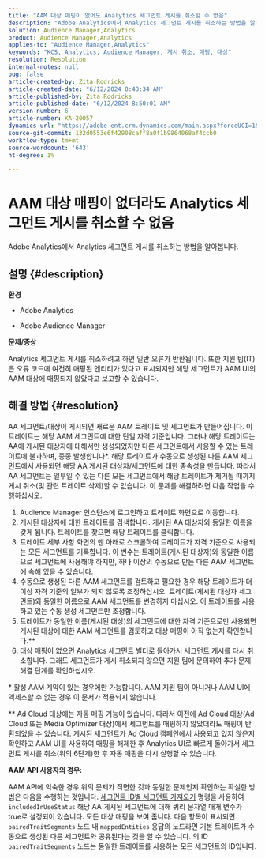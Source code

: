 ```yaml
---
title: "AAM 대상 매핑이 없어도 Analytics 세그먼트 게시를 취소할 수 없음"
description: "Adobe Analytics에서 Analytics 세그먼트 게시를 취소하는 방법을 알아봅니다."
solution: Audience Manager,Analytics
product: Audience Manager,Analytics
applies-to: "Audience Manager,Analytics"
keywords: "KCS, Analytics, Audience Manager, 게시 취소, 매핑, 대상"
resolution: Resolution
internal-notes: null
bug: false
article-created-by: Zita Rodricks
article-created-date: "6/12/2024 8:48:34 AM"
article-published-by: Zita Rodricks
article-published-date: "6/12/2024 8:50:01 AM"
version-number: 6
article-number: KA-20057
dynamics-url: "https://adobe-ent.crm.dynamics.com/main.aspx?forceUCI=1&pagetype=entityrecord&etn=knowledgearticle&id=35c44787-9828-ef11-840b-000d3a372703"
source-git-commit: 132d0553e6f42908caff8a0f1b9864068af4ccb0
workflow-type: tm+mt
source-wordcount: '643'
ht-degree: 1%

---
```


# AAM 대상 매핑이 없더라도 Analytics 세그먼트 게시를 취소할 수 없음


Adobe Analytics에서 Analytics 세그먼트 게시를 취소하는 방법을 알아봅니다.

## 설명 {#description}


<b>환경</b>

- Adobe Analytics

- Adobe Audience Manager

<b>문제/증상</b>

Analytics 세그먼트 게시를 취소하려고 하면 일반 오류가 반환됩니다. 또한 지원 팀(IT)은 오류 코드에 여전히 매핑된 엔티티가 있다고 표시되지만 해당 세그먼트가 AAM UI의 AAM 대상에 매핑되지 않았다고 보고할 수 있습니다.


## 해결 방법 {#resolution}


AA 세그먼트/대상이 게시되면 새로운 AAM 트레이트 및 세그먼트가 만들어집니다. 이 트레이트는 해당 AAM 세그먼트에 대한 단일 자격 기준입니다. 그러나 해당 트레이트는 AA에 게시된 대상자에 대해서만 생성되었지만 다른 세그먼트에서 사용할 수 있는 트레이트에 불과하며, 종종 발생합니다\*. 해당 트레이트가 수동으로 생성된 다른 AAM 세그먼트에서 사용되면 해당 AA 게시된 대상자/세그먼트에 대한 종속성을 만듭니다. 따라서 AA 세그먼트는 일부일 수 있는 다른 모든 세그먼트에서 해당 트레이트가 제거될 때까지 게시 취소(및 관련 트레이트 삭제)할 수 없습니다. 이 문제를 해결하려면 다음 작업을 수행하십시오.

1. Audience Manager 인스턴스에 로그인하고 트레이트 화면으로 이동합니다.
2. 게시된 대상자에 대한 트레이트를 검색합니다. 게시된 AA 대상자와 동일한 이름을 갖게 됩니다. 트레이트를 찾으면 해당 트레이트를 클릭합니다.
3. 트레이트 세부 사항 화면의 맨 아래로 스크롤하여 트레이트가 자격 기준으로 사용되는 모든 세그먼트를 기록합니다. 이 변수는 트레이트(게시된 대상자)와 동일한 이름으로 세그먼트에 사용해야 하지만, 하나 이상의 수동으로 만든 다른 AAM 세그먼트에 속해 있을 수 있습니다.
4. 수동으로 생성된 다른 AAM 세그먼트를 검토하고 필요한 경우 해당 트레이트가 더 이상 자격 기준의 일부가 되지 않도록 조정하십시오. 트레이트(게시된 대상자 세그먼트)와 동일한 이름으로 AAM 세그먼트를 변경하지 마십시오. 이 트레이트를 사용하고 있는 수동 생성 세그먼트만 조정합니다.
5. 트레이트가 동일한 이름(게시된 대상)의 세그먼트에 대한 자격 기준으로만 사용되면 게시된 대상에 대한 AAM 세그먼트를 검토하고 대상 매핑이 아직 없는지 확인합니다.\*\*
6. 대상 매핑이 없으면 Analytics 세그먼트 빌더로 돌아가서 세그먼트 게시를 다시 취소합니다. 그래도 세그먼트가 게시 취소되지 않으면 지원 팀에 문의하여 추가 문제 해결 단계를 확인하십시오.


\* 활성 AAM 계약이 있는 경우에만 가능합니다. AAM 지원 팀이 아니거나 AAM UI에 액세스할 수 없는 경우 이 문서가 적용되지 않습니다.

\*\* Ad Cloud 대상에는 자동 매핑 기능이 있습니다. 따라서 이전에 Ad Cloud 대상(Ad Cloud 또는 Media Optimizer 대상)에서 세그먼트를 매핑하지 않았더라도 매핑이 반환되었을 수 있습니다. 게시된 세그먼트가 Ad Cloud 캠페인에서 사용되고 있지 않은지 확인하고 AAM UI를 사용하여 매핑을 해제한 후 Analytics UI로 빠르게 돌아가서 세그먼트 게시를 취소(위의 6단계)한 후 자동 매핑을 다시 실행할 수 있습니다.

<b>AAM API 사용자의 경우:</b>

AAM API에 익숙한 경우 위의 문제가 직면한 것과 동일한 문제인지 확인하는 확실한 방법은 다음을 수행하는 것입니다. [세그먼트 ID별 세그먼트 가져오기](https://bank.demdex.com/portal/swagger/index.html#/Segments%20API/get_segments__sid_) 명령을 사용하여 `includedInUseStatus` 해당 AA 게시된 세그먼트에 대해 쿼리 문자열 매개 변수가 true로 설정되어 있습니다. 모든 대상 매핑을 보여 줍니다. 다음 항목이 표시되면 `pairedTraitSegments` 노드 내 `mappedEntities` 응답의 노드라면 기본 트레이트가 수동으로 생성된 다른 세그먼트와 공유된다는 것을 알 수 있습니다. 의 ID `pairedTraitSegments` 노드는 동일한 트레이트를 사용하는 모든 세그먼트의 ID입니다.

